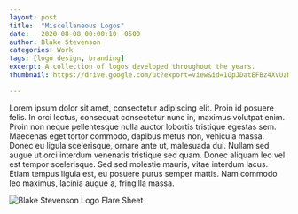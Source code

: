 ```yaml
---
layout: post
title:  "Miscellaneous Logos"
date:   2020-08-08 00:00:10 -0500
author: Blake Stevenson
categories: Work
tags: [logo design, branding]
excerpt: A collection of logos developed throughout the years.
thumbnail: https://drive.google.com/uc?export=view&id=1OpJDatEFBz4XvUzN5grt_UVFRo3HLARw 

---
```


Lorem ipsum dolor sit amet, consectetur adipiscing elit. Proin id posuere felis. In orci lectus, consequat consectetur nunc in, maximus volutpat enim. Proin non neque pellentesque nulla auctor lobortis tristique egestas sem. Maecenas eget tortor commodo, dapibus metus non, vehicula massa. Donec eu ligula scelerisque, ornare ante ut, malesuada dui. Nullam sed augue ut orci interdum venenatis tristique sed quam. Donec aliquam leo vel est tempor scelerisque. Sed sed molestie mauris, vitae interdum lacus. Etiam tempus ligula est, eu posuere purus semper mattis. Nam commodo leo maximus, lacinia augue a, fringilla massa.

![Blake Stevenson Logo Flare Sheet](https://drive.google.com/uc?export=view&id=1zUQ1EZktXcjTN8YoeEuN2kbYB9NAJ1Ek)

